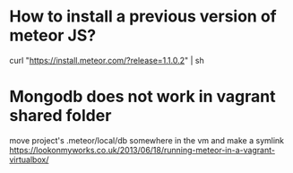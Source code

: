 # How to install a previous version of meteor JS?
curl "https://install.meteor.com/?release=1.1.0.2" | sh

# Mongodb does not work in vagrant shared folder
move project's .meteor/local/db somewhere in the vm and make a symlink
https://lookonmyworks.co.uk/2013/06/18/running-meteor-in-a-vagrant-virtualbox/
